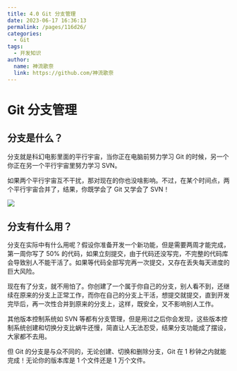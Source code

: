 ```yaml
---
title: 4.0 Git 分支管理
date: 2023-06-17 16:36:13
permalink: /pages/116d26/
categories:
  - Git
tags:
  - 开发知识
author: 
  name: 神流歌奈
  link: https://github.com/神流歌奈
---
```

# Git 分支管理

## 分支是什么？

分支就是科幻电影里面的平行宇宙，当你正在电脑前努力学习 Git 的时候，另一个你正在另一个平行宇宙里努力学习 SVN。

如果两个平行宇宙互不干扰，那对现在的你也没啥影响。不过，在某个时间点，两个平行宇宙合并了，结果，你既学会了 Git 又学会了 SVN！

![](https://nagiko.oss-cn-shanghai.aliyuncs.com/kana/git-guide/40.1.png)

## 分支有什么用？

分支在实际中有什么用呢？假设你准备开发一个新功能，但是需要两周才能完成，第一周你写了 50% 的代码，如果立刻提交，由于代码还没写完，不完整的代码库会导致别人不能干活了。如果等代码全部写完再一次提交，又存在丢失每天进度的巨大风险。

现在有了分支，就不用怕了。你创建了一个属于你自己的分支，别人看不到，还继续在原来的分支上正常工作，而你在自己的分支上干活，想提交就提交，直到开发完毕后，再一次性合并到原来的分支上，这样，既安全，又不影响别人工作。

其他版本控制系统如 SVN 等都有分支管理，但是用过之后你会发现，这些版本控制系统创建和切换分支比蜗牛还慢，简直让人无法忍受，结果分支功能成了摆设，大家都不去用。

但 Git 的分支是与众不同的，无论创建、切换和删除分支，Git 在 1 秒钟之内就能完成！无论你的版本库是 1 个文件还是 1 万个文件。
